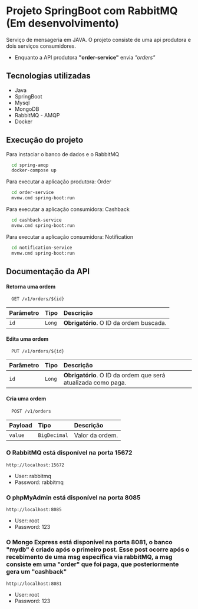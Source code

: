 
# Projeto SpringBoot com RabbitMQ (Em desenvolvimento)

Serviço de mensageria em JAVA. O projeto consiste de uma api produtora e dois serviços consumidores.
- Enquanto a API produtora **"order-service"** envia *"orders"*

## Tecnologias utilizadas

- Java
- SpringBoot
- Mysql
- MongoDB
- RabbitMQ - AMQP 
- Docker


## Execução do projeto

Para instaciar o banco de dados e o RabbitMQ

```bash
  cd spring-amqp
  docker-compose up
```

Para executar a aplicação produtora: Order

```bash
  cd order-service
  mvnw.cmd spring-boot:run
```

Para executar a aplicação consumidora: Cashback

```bash
  cd cashback-service
  mvnw.cmd spring-boot:run
```

Para executar a aplicação consumidora: Notification

```bash
  cd notification-service
  mvnw.cmd spring-boot:run
```
## Documentação da API

#### Retorna uma ordem

```http
  GET /v1/orders/${id}
```

| Parâmetro   | Tipo       | Descrição                                   |
| :---------- | :--------- | :------------------------------------------ |
| `id`      | `Long` | **Obrigatório**. O ID da ordem buscada. |

#### Edita uma ordem

```http
  PUT /v1/orders/${id}
```

| Parâmetro   | Tipo       | Descrição                           |
| :---------- | :--------- | :---------------------------------- |
| `id` | `Long` | **Obrigatório**. O ID da ordem que será atualizada como paga. |

#### Cria uma ordem

```http
  POST /v1/orders
```

| Payload   | Tipo       | Descrição                           |
| :---------- | :--------- | :---------------------------------- |
| `value` | `BigDecimal` | Valor da ordem. |

### O RabbitMQ está disponível na porta 15672
    http://localhost:15672

- User: rabbitmq
- Password: rabbitmq

### O phpMyAdmin está disponível na porta 8085
    http://localhost:8085

- User: root
- Password: 123

### O Mongo Express está disponível na porta 8081, o banco "mydb" é criado após o primeiro post. Esse post ocorre após o recebimento de uma msg específica via rabbitMQ, a msg consiste em uma "order" que foi paga, que posteriormente gera um "cashback"
    http://localhost:8081

- User: root
- Password: 123

